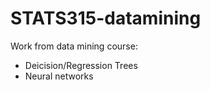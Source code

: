 # STATS315-datamining
Work from data mining course:
* Deicision/Regression Trees 
* Neural networks 
